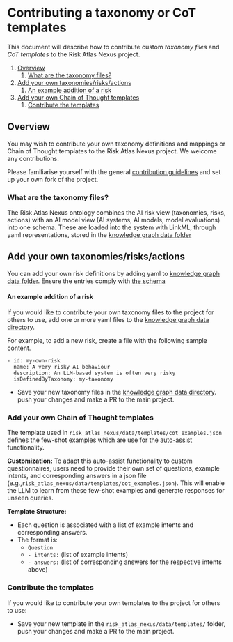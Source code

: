 # Contributing a taxonomy or CoT templates

This document will describe how to contribute custom  _taxonomy files_ and _CoT templates_ to the Risk Atlas Nexus project.

1. [Overview](#overview)
    1. [What are the taxonomy files?](#what-are-the-taxonomy-files)
2. [Add your own taxonomies/risks/actions](#add-your-own-taxonomiesrisksactions)
    1. [An example addition of a risk](#an-example-addition-of-a-risk)
3. [Add your own Chain of Thought templates](#add-your-own-chain-of-thought-templates)
    1. [Contribute the templates](#contribute-the-templates)

## Overview
You may wish to contribute your own taxonomy definitions and mappings or Chain of Thought templates to the Risk Atlas Nexus project. We welcome any contributions.

Please familiarise yourself with the general [contribution guidelines](https://github.com/ibm/risk-atlas-nexus/CONTRIBUTING.md) and set up your own fork of the project.

### What are the taxonomy files? 
The Risk Atlas Nexus ontology combines the AI risk view (taxonomies, risks, actions) with an AI model view (AI systems, AI models, model evaluations) into one schema.  These are loaded into the system with LinkML, through yaml representations, stored in the [knowledge graph data folder](https://github.com/ibm/risk-atlas-nexus/src/risk_atlas_nexus/data/knowledge_graph/)

## Add your own taxonomies/risks/actions
You can add your own risk definitions by adding yaml to [knowledge graph data folder](https://github.com/ibm/risk-atlas-nexus/src/risk_atlas_nexus/data/knowledge_graph/). Ensure the entries comply with [the schema](../ontology/index.md)

#### An example addition of a risk
If you would like to contribute your own taxonomy files to the project for others to use, add one or more yaml files to the  [knowledge graph data directory](https://github.com/ibm/risk-atlas-nexus/src/risk_atlas_nexus/data/knowledge_graph/).

For example, to add a new risk, create a file with the following sample content.

```
- id: my-own-risk
  name: A very risky AI behaviour
  description: An LLM-based system is often very risky
  isDefinedByTaxonomy: my-taxonomy
```

- Save your new taxonomy files in the [knowledge graph data directory](https://github.com/ibm/risk-atlas-nexus/src/risk_atlas_nexus/data/knowledge_graph/). push your changes and make a PR to the main project.


### Add your own Chain of Thought templates
The template used in `risk_atlas_nexus/data/templates/cot_examples.json` defines the few-shot examples which are use for the [auto-assist](../examples/notebooks/autoassist_questionnaire.ipynb) functionality.

**Customization:**
To adapt this auto-assist functionality to custom questionnaires, users 
need to provide their own set of questions, example intents, and 
corresponding answers in a json file (e.g.,`risk_atlas_nexus/data/templates/cot_examples.json`). This will enable  the LLM to learn from these few-shot examples and generate responses for unseen queries. 

**Template Structure:**
* Each question is associated with a list of example intents and 
corresponding answers.
* The format is:
	+ `Question`
	+ `- intents:` (list of example intents)
	+ `- answers:` (list of corresponding answers for the respective intents above)

### Contribute the templates
If you would like to contribute your own templates to the project for others to use:
- Save your new template in the `risk_atlas_nexus/data/templates/` folder, push your changes and make a PR to the main project.

